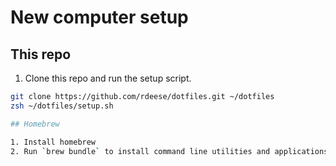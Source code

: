 # New computer setup

## This repo

1. Clone this repo and run the setup script.

```bash
git clone https://github.com/rdeese/dotfiles.git ~/dotfiles
zsh ~/dotfiles/setup.sh

## Homebrew

1. Install homebrew
2. Run `brew bundle` to install command line utilities and applications.
